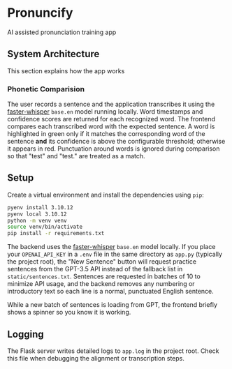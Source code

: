# Pronuncify

AI assisted pronunciation training app

## System Architecture

This section explains how the app works

### Phonetic Comparision
The user records a sentence and the application transcribes it using the
[faster-whisper](https://github.com/guillaumekln/faster-whisper) `base.en`
model running locally. Word timestamps and confidence scores are returned for
each recognized word. The frontend compares each transcribed word with the
expected sentence. A word is highlighted in green only if it matches the
corresponding word of the sentence **and** its confidence is above the
configurable threshold; otherwise it appears in red.
Punctuation around words is ignored during comparison so that "test" and
"test." are treated as a match.

## Setup

Create a virtual environment and install the dependencies using `pip`:

```bash
pyenv install 3.10.12
pyenv local 3.10.12
python -m venv venv
source venv/bin/activate
pip install -r requirements.txt
```


The backend uses the [faster-whisper](https://github.com/guillaumekln/faster-whisper)
`base.en` model locally. If you place your `OPENAI_API_KEY` in a `.env` file in
the same directory as `app.py` (typically the project root), the "New Sentence"
button will request practice sentences from the GPT-3.5 API instead of the
fallback list in `static/sentences.txt`.
Sentences are requested in batches of 10 to minimize API usage, and the backend
removes any numbering or introductory text so each line is a normal,
punctuated English sentence.

While a new batch of sentences is loading from GPT, the frontend briefly shows
a spinner so you know it is working.

## Logging

The Flask server writes detailed logs to `app.log` in the project root. Check
this file when debugging the alignment or transcription steps.
